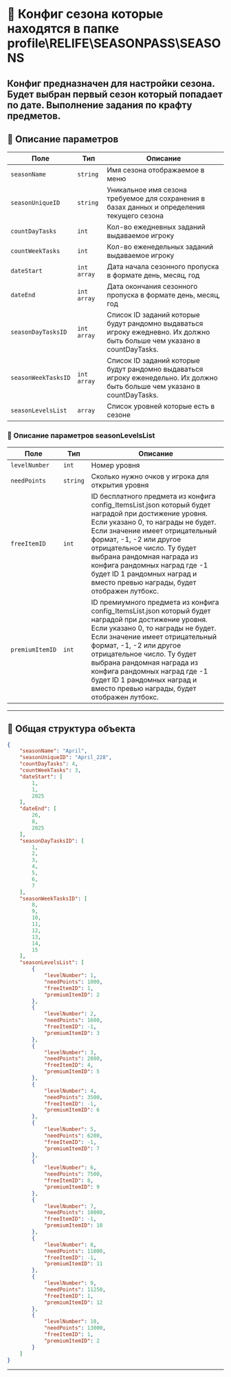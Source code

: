 
# 📄 Конфиг сезона которые находятся в папке profile\RELIFE\SEASONPASS\SEASONS

Конфиг предназначен для настройки сезона. Будет выбран первый сезон который попадает по дате.
Выполнение задания по крафту предметов.
---


## 🧩 Описание параметров

| Поле              | Тип        |  Описание |
|-------------------|------------|----------|
| `seasonName`          | `string`  | Имя сезона отображаемое в меню |
| `seasonUniqueID`          | `string`  | Уникальное имя сезона требуемое для сохранения в базах данных и определения текущего сезона |
| `countDayTasks`          | `int`  | Кол-во ежедневных заданий выдаваемое игроку|
| `countWeekTasks`          | `int`  | Кол-во еженедельных заданий выдаваемое игроку|
| `dateStart`      | `int array`   | Дата начала сезонного пропуска в формате день, месяц, год |
| `dateEnd`      | `int array`   | Дата окончания сезонного пропуска в формате день, месяц, год |
| `seasonDayTasksID`      | `int array`   | Список ID заданий которые будут рандомно выдаваться игроку ежедневно. Их должно быть больше чем указано в countDayTasks. |
| `seasonWeekTasksID`      | `int array`   | Список ID заданий которые будут рандомно выдаваться игроку еженедельно. Их должно быть больше чем указано в countDayTasks. |
| `seasonLevelsList`      | `array`   | Список уровней которые есть в сезоне |

### 🧩 Описание параметров seasonLevelsList
        
| Поле              | Тип        |  Описание |
|-------------------|------------|----------|
| `levelNumber`          | `int`  | Номер уровня |
| `needPoints`          | `string`  | Сколько нужно очков у игрока для открытия уровня |
| `freeItemID`          | `int`  | ID бесплатного предмета из конфига config_ItemsList.json который будет наградой при достижение уровня. Если указано 0, то награды не будет. Если значение имеет отрицательный формат, -1, -2 или другое отрицательное число. Ту будет выбрана рандомная награда из конфига рандомных наград где -1 будет ID 1 рандомных наград и вместо превью награды, будет отображен лутбокс. |
| `premiumItemID`          | `int`  | ID премиумного предмета из конфига config_ItemsList.json который будет наградой при достижение уровня. Если указано 0, то награды не будет. Если значение имеет отрицательный формат, -1, -2 или другое отрицательное число. Ту будет выбрана рандомная награда из конфига рандомных наград где -1 будет ID 1 рандомных наград и вместо превью награды, будет отображен лутбокс.  |

---

## 🧱 Общая структура объекта

```json
{
    "seasonName": "April",
    "seasonUniqueID": "April_228",
    "countDayTasks": 4,
    "countWeekTasks": 3,
    "dateStart": [
        1,
        1,
        2025
    ],
    "dateEnd": [
        26,
        8,
        2025
    ],
    "seasonDayTasksID": [
        1,
        2,
        3,
        4,
        5,
        6,
        7
    ],
    "seasonWeekTasksID": [
        8,
        9,
        10,
        11,
        12,
        13,
        14,
        15
    ],
    "seasonLevelsList": [
        {
            "levelNumber": 1,
            "needPoints": 1000,
            "freeItemID": 1,
            "premiumItemID": 2
        },
        {
            "levelNumber": 2,
            "needPoints": 1600,
            "freeItemID": -1,
            "premiumItemID": 3
        },
        {
            "levelNumber": 3,
            "needPoints": 2800,
            "freeItemID": 4,
            "premiumItemID": 5
        },
        {
            "levelNumber": 4,
            "needPoints": 3500,
            "freeItemID": -1,
            "premiumItemID": 6
        },
        {
            "levelNumber": 5,
            "needPoints": 6200,
            "freeItemID": -1,
            "premiumItemID": 7
        },
        {
            "levelNumber": 6,
            "needPoints": 7500,
            "freeItemID": 8,
            "premiumItemID": 9
        },
        {
            "levelNumber": 7,
            "needPoints": 10000,
            "freeItemID": -1,
            "premiumItemID": 10
        },
        {
            "levelNumber": 8,
            "needPoints": 11000,
            "freeItemID": -1,
            "premiumItemID": 11
        },
        {
            "levelNumber": 9,
            "needPoints": 11250,
            "freeItemID": 1,
            "premiumItemID": 12
        },
        {
            "levelNumber": 10,
            "needPoints": 13000,
            "freeItemID": 1,
            "premiumItemID": 2
        }
    ]
}
```
---
